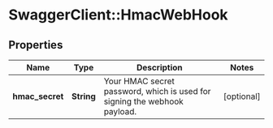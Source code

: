 # SwaggerClient::HmacWebHook

## Properties
Name | Type | Description | Notes
------------ | ------------- | ------------- | -------------
**hmac_secret** | **String** | Your HMAC secret password, which is used for signing the webhook payload. | [optional] 

